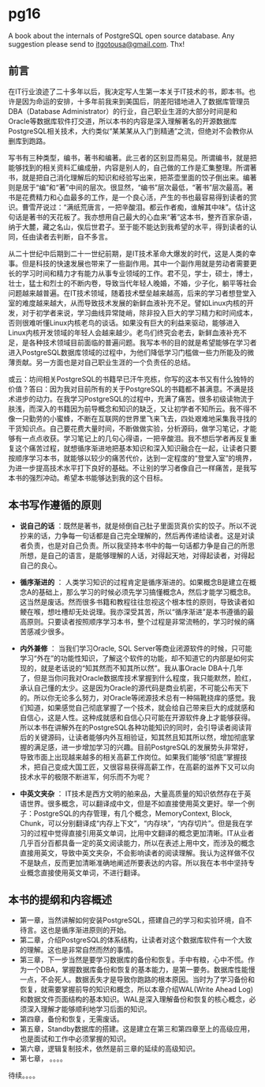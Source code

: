 # pg16
A book about the internals of PostgreSQL open source database. Any suggestion please send to itgotousa@gmail.com. Thx!


## 前言

在IT行业浪迹了二十多年以后，我决定写人生第一本关于IT技术的书，即本书。也许是因为命运的安排，十多年前我来到美国后，阴差阳错地进入了数据库管理员DBA（Database Administrator）的行业，自己职业生涯的大部分时间是和Oracle等数据库软件打交道，所以本书的内容是深入理解著名的开源数据库PostgreSQL相关技术，大约类似“某某某从入门到精通”之流，但绝对不会教你从删库到跑路。

写书有三种类型，编书，著书和编著。此三者的区别显而易见。所谓编书，就是把能够找到的相关资料汇编成册，内容是别人的，自己做的工作是汇集整理。所谓著书，就是把自己消化理解后的知识和经验写出来，把茶壶里面的饺子倒出来。编著则是居于“编”和“著”中间的层次。很显然，“编书”层次最低，“著书”层次最高。著书是花费精力和心血最多的工作，是一个良心活，产生的书也最容易得到读者的赏识。曹雪芹说过：“满纸荒唐言，一把辛酸泪。都云作者痴，谁解其中味”。估计这句话是著书的天花板了。我亦想用自己最大的心血来“著”这本书，整齐百家杂语，纳于大麓，藏之名山，俟后世君子。至于能不能达到我希望的水平，得到读者的认同，任由读者去判断，自不多言。

从二十世纪中后期到二十一世纪前期，是IT技术革命大爆发的时代，这是人类的幸事。但是科技的快速发展也带来了一些副作用。其中一个副作用就是劳动者需要更长的学习时间和精力才有能力从事专业领域的工作。君不见，学士，硕士，博士，壮士，猛士和烈士的不断内卷，导致当代年轻人晚婚，不婚，少子化，躺平等社会问题越来越普遍。在IT技术领域，随着技术壁垒越来越高，后来的学习者想登堂入室的难度越来越大，从而导致技术发展的新鲜血液补充不足。譬如Linux内核的开发，对于初学者来说，学习曲线异常陡峭，除非投入巨大的学习精力和时间成本，否则很难听懂Linux内核老鸟的谈话。如果没有巨大的利益来驱动，能够进入Linux内核开发领域的年轻人会越来越少。老鸟们终究会老去，新鲜血液补充不足，是各种技术领域目前面临的普遍问题。我写本书的目的就是希望能够在学习者进入PostgreSQL数据库领域的过程中，为他们降低学习门槛做一些力所能及的微薄贡献。另一方面也是对自己职业生涯的一个负责任的总结。

或云：坊间相关PostgreSQL的书籍早已汗牛充栋，你写的这本书又有什么独特的价值？答曰：因为我对目前所有的关于PostgreSQL的书籍都不甚满意。不满是技术进步的动力。在我学习PostgreSQL的过程中，充满了痛苦。很多初级读物流于肤浅，而深入的书籍因为前导概念和知识的缺乏，又让初学者不知所云。我不得不像一只勤劳的小蜜蜂，不断在互联网的世界里飞来飞去，四处艰难地采集我寻找的干货知识点。自己要花费大量时间，不断做做实验，分析源码，做学习笔记，才能够有一点点收获。学习笔记上的几句心得语，一把辛酸泪。我不想后学者再反复重复这个痛苦过程，就想循序渐进地把基本知识和深入知识融合在一起，让读者只要按顺序学习本书，就能够以较少的痛苦代价，达到一定程度的“登堂入室”的境界，为进一步提高技术水平打下良好的基础。不让别的学习者像自己一样痛苦，是我写本书的强烈冲动。希望本书能够达到我的这个目标。

## 本书写作遵循的原则
- **说自己的话** ：既然是著书，就是倾倒自己肚子里面货真价实的饺子。所以不说抄来的话，力争每一句话都是自己完全理解的，然后再传递给读者。这是对读者负责，也是对自己负责。所以我坚持本书中的每一句话都力争是自己的所思所想，是自己的语言，是能够理解的人话，对得起天地，对得起读者，对得起自己的良心。

- **循序渐进的** ： 人类学习知识的过程肯定是循序渐进的。如果概念B是建立在概念A的基础上，那么学习的时候必须先学习搞懂概念A，然后才能学习概念B。这当然是废话。然而很多书籍和教程往往忽视这个根本性的原则，导致读者如鲠在喉，想吐槽却无处说理。我亦深受其苦，所以“循序渐进”是本书遵循的最高原则。只要读者按照顺序学习本书，整个过程是非常流畅的，学习时候的痛苦感减少很多。

- **内外兼修** ： 当我们学习Oracle, SQL Server等商业闭源软件的时候，只可能学习“外在”的功能性知识，了解这个软件的功能，却不知道它的内部是如何实现的，就是老话说的“知其然而不知其所以然”。我从事Oracle DBA十几年了，但是当你问我对Oracle数据库技术掌握到什么程度，我只能默然，脸红，承认自己懂的太少。这是因为Oracle的源代码是商业机密，不可能公布天下的。所以你无论多么努力，对Oracle等闭源技术总有一种隔靴挠痒的感觉。我们知道，如果感觉自己彻底掌握了一个技术，就会给自己带来巨大的成就感和自信心，这是人性。这种成就感和自信心只可能在开源软件身上才能够获得。所以本书在讲解外在的PostgreSQL各种功能知识的同时，会引导读者阅读背后的关键源码，让读者能够内外互相验证，知其然且知其所以然，增加彻底掌握的满足感，进一步增加学习的兴趣。目前PostgreSQL的发展势头非常好，导致市面上出现越来越多的相关高薪工作岗位。如果我们能够“彻底”掌握技术，把自己变成大国工匠，又很容易获得高薪工作，在高薪的滋养下又可以向技术水平的极限不断进军，何乐而不为呢？

- **中英文夹杂** ： IT技术是西方文明的舶来品，大量高质量的知识依然存在于英语世界。很多概念，可以翻译成中文，但是不如直接使用英文更好。举一个例子：PostgreSQL的内存管理，有几个概念，MemoryContext, Block, Chunk，可以分别翻译成“内存上下文”，“内存块”，“内存切片”。但是我在学习的过程中觉得直接引用英文单词，比用中文翻译的概念更加清晰。IT从业者几乎百分百都具备一定的英文阅读能力，所以在表述上用中文，而涉及的概念直接用英文，导致中英文夹杂，不会影响读者的阅读理解。我认为这样做不仅不是缺点，反而更加清晰准确地阐述所要表达的内容。所以我在本书中坚持专业概念直接使用英文单词，不进行翻译。



## 本书的提纲和内容概述
- 第一章，当然讲解如何安装PostgreSQL，搭建自己的学习和实验环境，自不待言。这也是循序渐进原则的开始。
- 第二章，介绍PostgreSQL的体系结构，让读者对这个数据库软件有一个大致的理解。这也是非常自然而然的事情。
- 第三章，下一步当然是要学习数据库的备份和恢复。手中有粮，心中不慌。作为一个DBA，掌握数据库备份和恢复的基本能力，是第一要务。数据库性能慢一点，不会死人。数据丢失才是导致你跑路的根本原因。当时为了学习备份和恢复，就需要掌握前导的知识和概念，所以本章介绍WAL(Write Ahead Log)和数据文件页面结构的基本知识。WAL是深入理解备份和恢复的核心概念，必须深入理解才能够顺利地学习后面的知识。
- 第四章，备份和恢复，无需废话。
- 第五章，Standby数据库的搭建。这是建立在第三和第四章至上的高级应用，也是面试和工作中必须掌握的知识。
- 第六章，逻辑复制技术，依然是前三章的延续的高级知识。
- 第七章， 。。。。

待续。。。。



